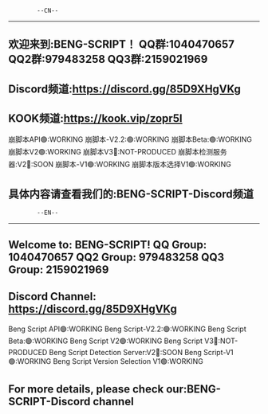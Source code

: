             --CN--
----------------------------------------
欢迎来到:BENG-SCRIPT！
QQ群:1040470657
QQ2群:979483258
QQ3群:2159021969
-----------------------------------------
Discord频道:https://discord.gg/85D9XHgVKg
----------------------------------------
KOOK频道:https://kook.vip/zopr5I
-----------------------------------------

崩脚本API🟢:WORKING
崩脚本-V2.2:🟢:WORKING
崩脚本Beta:🟢:WORKING
崩脚本V2🟢:WORKING
崩脚本V3🔴:NOT-PRODUCED
崩脚本检测服务器:V2🔵:SOON
崩脚本-V1🟢:WORKING
崩脚本版本选择V1🟢:WORKING

具体内容请查看我们的:BENG-SCRIPT-Discord频道
----------------------------------------------
            --EN--
----------------------------------------
Welcome to: BENG-SCRIPT!
QQ Group: 1040470657
QQ2 Group: 979483258
QQ3 Group: 2159021969
-----------------------------------------
Discord Channel: https://discord.gg/85D9XHgVKg
------------------------------------------

Beng Script API🟢:WORKING
Beng Script-V2.2:🟢:WORKING
Beng Script Beta:🟢:WORKING
Beng Script V2🟢:WORKING
Beng Script V3🔴:NOT-PRODUCED
Beng Script Detection Server:V2🔵:SOON
Beng Script-V1🟢:WORKING
Beng Script Version Selection V1🟢:WORKING

For more details, please check our:BENG-SCRIPT-Discord channel
----------------------------------------------
